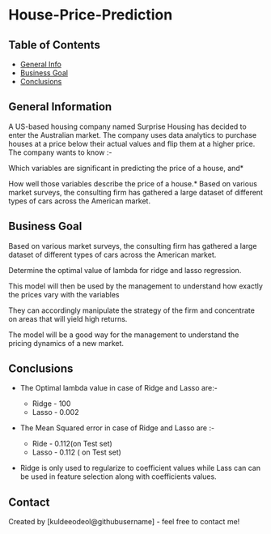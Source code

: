# House-Price-Prediction



## Table of Contents
* [General Info](#general-information)
* [Business Goal](#problem-satement)
* [Conclusions](#conclusions)


<!-- You can include any other section that is pertinent to your problem -->

## General Information
A US-based housing company named Surprise Housing has decided to enter the Australian market. The company uses data analytics to purchase houses at a price below their actual values and flip them at a higher price. The company wants to know :-

Which variables are significant in predicting the price of a house, and*

How well those variables describe the price of a house.*
Based on various market surveys, the consulting firm has gathered a large dataset of different types of cars across the American market.




## Business Goal
Based on various market surveys, the consulting firm has gathered a large dataset of different types of cars across the American market.

Determine the optimal value of lambda for ridge and lasso regression.

This model will then be used by the management to understand how exactly the prices vary with the variables

They can accordingly manipulate the strategy of the firm and concentrate on areas that will yield high returns.

The model will be a good way for the management to understand the pricing dynamics of a new market.

## Conclusions
- The Optimal lambda value in case of Ridge and Lasso are:-
   - Ridge - 100
   - Lasso - 0.002
   
- The Mean Squared error in case of Ridge and Lasso are :-
   - Ride - 0.112(on Test set)
   - Lasso - 0.112 ( on Test set)
   
- Ridge is only used to regularize to coefficient values while Lass  can   can be used in feature selection along with coefficients values.   

<!-- You don't have to answer all the questions - just the ones relevant to your project. -->




## Contact
Created by [kuldeeodeol@githubusername] - feel free to contact me!


<!-- Optional -->
<!-- ## License -->
<!-- This project is open source and available under the [... License](). -->

<!-- You don't have to include all sections - just the one's relevant to your project -->
